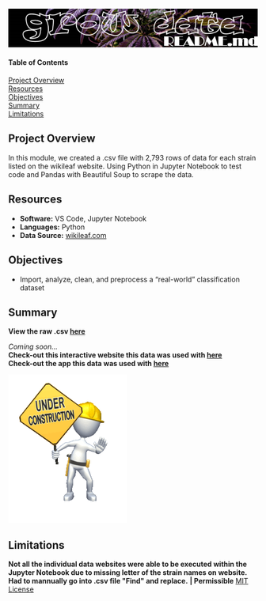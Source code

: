![header_pic](/Resources/pics/header_pic.png)
 
#### Table of Contents  

[Project Overview](#project-overview)  
[Resources](#resources)  
[Objectives](#objectives)  
[Summary](#summary)  
[Limitations](#limitations)  
  
## Project Overview  
In this module, we created a .csv file with 2,793 rows of data for each strain listed on the wikileaf website. Using Python in Jupyter Notebook to test code and Pandas with Beautiful Soup to scrape the data.

## Resources  
- **Software:** VS Code, Jupyter Notebook   
- **Languages:** Python  
- **Data Source:** [wikileaf.com](https://www.wikileaf.com/strains/)    

## Objectives  
- Import, analyze, clean, and preprocess a “real-world” classification dataset    

## Summary
**View the raw .csv [here](https://raw.githubusercontent.com/Shannon-Goddard/grow_data/main/Resources/csv/ALL_data.csv)**  

*Coming soon...*  
**Check-out this interactive website this data was used with [here]()**  
**Check-out the app this data was used with [here]()**

![](/Resources/pics/gif.gif)  

## Limitations  
**Not all the individual data websites were able to be executed within the Jupyter Notebook due to missing letter of the strain names on website. Had to mannually go into .csv file "Find" and replace.** **| Permissible** [MIT License](https://github.com/Shannon-Goddard/grow_data/blob/main/LICENSE)
